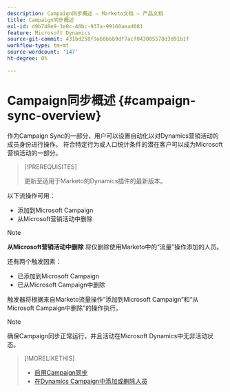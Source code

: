 ```yaml
---
description: Campaign同步概述 — Marketo文档 — 产品文档
title: Campaign同步概述
exl-id: d9b748e9-3e0c-40bc-937a-99160aead081
feature: Microsoft Dynamics
source-git-commit: 431bd258f9a68bbb9df7acf043085578d3d91b1f
workflow-type: tm+mt
source-wordcount: '147'
ht-degree: 0%

---
```


# Campaign同步概述 {#campaign-sync-overview}

作为Campaign Sync的一部分，用户可以设置自动化以对Dynamics营销活动的成员身份进行操作。 符合特定行为或人口统计条件的潜在客户可以成为Microsoft营销活动的一部分。

>[!PREREQUISITES]
>
>更新至适用于Marketo的Dynamics插件的最新版本。

以下流操作可用：

* 添加到Microsoft Campaign
* 从Microsoft营销活动中删除

>[!NOTE]
>
>**从Microsoft营销活动中删除** 将仅删除使用Marketo中的“流量”操作添加的人员。

还有两个触发因素：

* 已添加到Microsoft Campaign
* 已从Microsoft Campaign中删除

触发器将根据来自Marketo流量操作“添加到Microsoft Campaign”和“从Microsoft Campaign中删除”的操作执行。

>[!NOTE]
>
>确保Campaign同步正常运行，并且活动在Microsoft Dynamics中无非活动状态。

>[!MORELIKETHIS]
>
>* [启用Campaign同步](/help/marketo/product-docs/crm-sync/microsoft-dynamics-sync/microsoft-dynamics-sync-details/enable-campaign-sync.md)
>* [在Dynamics Campaign中添加或删除人员](/help/marketo/product-docs/core-marketo-concepts/smart-campaigns/microsoft-dynamics-flow-actions/add-or-remove-people-from-your-dynamics-campaign.md)
